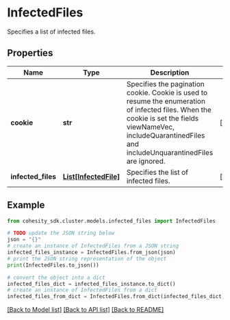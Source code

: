 # InfectedFiles

Specifies a list of infected files.

## Properties

Name | Type | Description | Notes
------------ | ------------- | ------------- | -------------
**cookie** | **str** | Specifies the pagination cookie. Cookie is used to  resume the enumeration of infected files. When the cookie is set the fields viewNameVec, includeQuarantinedFiles and includeUnquarantinedFiles are ignored.  | [optional] 
**infected_files** | [**List[InfectedFile]**](InfectedFile.md) | Specifies the list of infected files. | [optional] 

## Example

```python
from cohesity_sdk.cluster.models.infected_files import InfectedFiles

# TODO update the JSON string below
json = "{}"
# create an instance of InfectedFiles from a JSON string
infected_files_instance = InfectedFiles.from_json(json)
# print the JSON string representation of the object
print(InfectedFiles.to_json())

# convert the object into a dict
infected_files_dict = infected_files_instance.to_dict()
# create an instance of InfectedFiles from a dict
infected_files_from_dict = InfectedFiles.from_dict(infected_files_dict)
```
[[Back to Model list]](../README.md#documentation-for-models) [[Back to API list]](../README.md#documentation-for-api-endpoints) [[Back to README]](../README.md)


